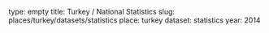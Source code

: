 type: empty
title: Turkey / National Statistics
slug: places/turkey/datasets/statistics
place: turkey
dataset: statistics
year: 2014
